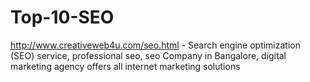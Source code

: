 Top-10-SEO
==========

http://www.creativeweb4u.com/seo.html - Search engine optimization (SEO) service,  professional seo, seo Company in Bangalore,  digital marketing agency offers all internet marketing solutions
